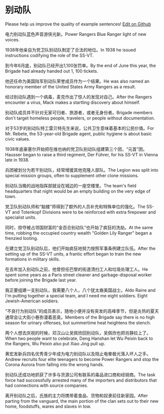 # 别动队

Please help us improve the quality of example sentences! [Edit on Github](https://github.com/jiyushe/jiyu-example-sentence-source/blob/main/chinese/biedongdui.md)

<p><span class="chinese">电力别动队蓝色声音游侠光新。</span><span class="english">Power Rangers Blue Ranger light of new voices.</span></p>

<p><span class="chinese">1938年他亲自为党卫队别动队制定了合法的地位。</span><span class="english">In 1938 he issued instructions codifying the role of the SS-VT.</span></p>

<p><span class="chinese">到今年6月底，别动队已经开出1,100张罚单。</span><span class="english">By the end of June this year, the Brigade had already handed out 1, 100 tickets.</span></p>

<p><span class="chinese">他还任命为美国陆军别动队荣誉成员作为一个结果。</span><span class="english">He was also named an honorary member of the United States Army Rangers as a result.</span></p>

<p><span class="chinese">经过别动队遇到一个病毒，麦克作出了惊人的发现对自己。</span><span class="english">After the Rangers encounter a virus, Mack makes a startling discovery about himself.</span></p>

<p><span class="chinese">别动队成员并不针对无家可归者、旅游者，或者无身份者。</span><span class="english">Brigade members don't target homeless people, travelers, or people without documentation.</span></p>

<p><span class="chinese">对于53岁的别动队特工雷贝特先生来说，公共卫生意味着基本的公民价值。</span><span class="english">For Mr. Rebete, the 53-year-old Brigade agent, public hygiene is about basic civic values.</span></p>

<p><span class="chinese">1938年底豪塞尔开始把在维也纳的党卫队别动队组建第三个团，“元首”团。</span><span class="english">Hausser began to raise a third regiment, Der Führer, for his SS-VT in Vienna late in 1938.</span></p>

<p><span class="chinese">兵团被划分为若干别动队，经常增援其他克隆人部队。</span><span class="english">The Legion was split into special mission groups, often to supplement other clone missions.</span></p>

<p><span class="chinese">别动队当晚的战地指挥部就设在城边的一座空楼里。</span><span class="english">The team's field headquarters that night would be an empty building on the very edge of town.</span></p>

<p><span class="chinese">党卫队别动队师和“骷髅”师得到了额外的人员补充和特殊单位的强化。</span><span class="english">The SS-VT and Totenkopf Divisions were to be reinforced with extra firepower and specialist units.</span></p>

<p><span class="chinese">同时，掠夺被占领国财富的“金百合别动队”也开始了疯狂的洗劫。</span><span class="english">At the same time, robbing the occupied country wealth "Golden Lily Ranger" began a frenzied looting.</span></p>

<p><span class="chinese">在建立党卫队别动队后，他们开始疯狂地努力按照军事条例建立队伍。</span><span class="english">After the setting up of the SS-VT units, a frantic effort began to train the new formations in military skills.</span></p>

<p><span class="chinese">在去年加入别动队之前，他曾担任巴黎的街道清扫工人和垃圾处理工人。</span><span class="english">He spent some years as a Paris street cleaner and garbage-disposal worker before joining the Brigade last year.</span></p>

<p><span class="chinese">我正要组建一支别动队，我需要八个人，八个犹太裔美国战士。</span><span class="english">Aldo Raine and I'm putting together a special team, and I need me eight soldiers. Eight Jewish-American soldiers.</span></p>

<p><span class="chinese">“不良行为别动队”的成员表示，随地小便并没有突发的高峰季节，但是炎热的夏天通常会让大街小巷弥漫着恶臭。</span><span class="english">Members of the Brigade say there is no high season for urinary offenses, but summertime heat heightens the stench.</span></p>

<p><span class="chinese">两个人想去庆祝的时候，邓汉山让吴佩欣回别动队，吴佩欣也把肖静拉上了。</span><span class="english">When two people want to celebrate, Deng Hanshan let Wu Peixin back to the Rangers, Wu Peixin also put Xiao Jing pull up.</span></p>

<p><span class="chinese">黄宏发新兵四名优秀青少年成为电力别动队以及阻止电晕极光落入坏人之手。</span><span class="english">Andrew recruits four elite teenagers to become Power Rangers and stop the Corona Aurora from falling into the wrong hands.</span></p>

<p><span class="chinese">别动队还成功地抓获了许多与货源公司有联系的毒品进口商和经销商。</span><span class="english">The task force had successfully arrested many of the importers and distributors that had connections with source companies.</span></p>

<p><span class="chinese">离开别动队之后，氏族的主力将携带着食品、货物和奴隶前往新家园。</span><span class="english">After parting from the vanguard, the main portion of the clan sets out to their new home, foodstuffs, wares and slaves in tow.</span></p>

